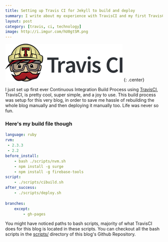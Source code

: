 ```yaml
---
title: Setting up Travis CI for Jekyll to build and deploy
summary: I write about my experience with TravisCI and my first TravisCI file
layout: post
category: [travis, ci, technology]
image: http://i.imgur.com/hU0gtSM.png
---
```

[![TravisCI Mascot](/images/travis-mascot.png)](https://travis-ci.org)
{: .center}

I just set up first ever Continuous Integration Build Process using [TravisCI](https://travis-ci.org),
TravisCI, is pretty cool, super simple, and a joy to use. This build process was setup for this very blog,
in order to save me hassle of rebuilding the whole blog manually and then deploying it manually too.
Life was never so fun.

### Here's my build file though
```yml
language: ruby
rvm:
 - 2.3.3
 - 2.2
before_install:
    - bash ./scripts/nvm.sh
    - npm install -g surge
    - npm install -g firebase-tools
script:
    - ./scripts/cibuild.sh
after_success:
    - ./scripts/deploy.sh

branches:
    except:
        - gh-pages
```

You might have noticed paths to bash scripts, majority of what TravisCI does for this blog is located 
in these scripts. You can checkout all the bash scripts in the [scripts/](https://github.com/abdulhannanali/fascinations-of-hannan/tree/travis-ci-post/scripts)
directory of this blog's Github Repository.